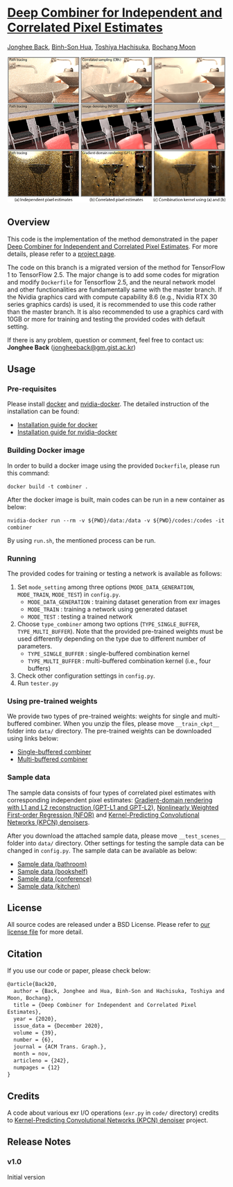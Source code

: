 # [Deep Combiner for Independent and Correlated Pixel Estimates](https://cglab.gist.ac.kr/publications/2020_Deep_Combiner_for_Independent_and_Correlated_Pixel_Estimates.html)

[Jonghee Back](https://cglab.gist.ac.kr/people/), [Binh-Son Hua](https://sonhua.github.io/), [Toshiya Hachisuka](https://cs.uwaterloo.ca/~thachisu/), [Bochang Moon](https://cglab.gist.ac.kr/people/bochang.html)

![Teaser](representative_image.png)

## Overview
This code is the implementation of the method demonstrated in the paper [Deep Combiner for Independent and Correlated Pixel Estimates](https://cglab.gist.ac.kr/publications/2020_Deep_Combiner_for_Independent_and_Correlated_Pixel_Estimates.html).
For more details, please refer to a [project page](https://cglab.gist.ac.kr/publications/2020_Deep_Combiner_for_Independent_and_Correlated_Pixel_Estimates.html).

The code on this branch is a migrated version of the method for TensorFlow 1 to TensorFlow 2.5.
The major change is to add some codes for migration and modify `Dockerfile` for Tensorflow 2.5, 
and the neural network model and other functionalities are fundamentally same with the master branch.
If the Nvidia graphics card with compute capability 8.6 (e.g., Nvidia RTX 30 series graphics cards) is used, it is recommended to use this code rather than the master branch.
It is also recommended to use a graphics card with 10GB or more for training and testing the provided codes with default setting.

If there is any problem, question or comment, feel free to contact us: **Jonghee Back** (jongheeback@gm.gist.ac.kr) 

## Usage
### Pre-requisites

Please install [docker](https://docs.docker.com/) and [nvidia-docker](https://github.com/NVIDIA/nvidia-docker).
The detailed instruction of the installation can be found:

- [Installation guide for docker](https://docs.docker.com/engine/install/ubuntu/)
- [Installation guide for nvidia-docker](https://docs.nvidia.com/datacenter/cloud-native/container-toolkit/install-guide.html#docker)

### Building Docker image

In order to build a docker image using the provided `Dockerfile`, please run this command:
```
docker build -t combiner .
```

After the docker image is built, main codes can be run in a new container as below:
```
nvidia-docker run --rm -v ${PWD}/data:/data -v ${PWD}/codes:/codes -it combiner
```

By using `run.sh`, the mentioned process can be run.

### Running

The provided codes for training or testing a network is available as follows:

1. Set `mode_setting` among three options (`MODE_DATA_GENERATION`, `MODE_TRAIN`, `MODE_TEST`) in `config.py`.
    - `MODE_DATA_GENERATION` : training dataset generation from exr images
    - `MODE_TRAIN` : training a network using generated dataset
    - `MODE_TEST` : testing a trained network
2. Choose `type_combiner` among two options (`TYPE_SINGLE_BUFFER`, `TYPE_MULTI_BUFFER`). Note that the provided pre-trained weights must be used differently depending on the type due to different number of parameters.
    - `TYPE_SINGLE_BUFFER` : single-buffered combination kernel
    - `TYPE_MULTI_BUFFER` : multi-buffered combination kernel (i.e., four buffers)
3. Check other configuration settings in `config.py`.
4. Run `tester.py`

### Using pre-trained weights

We provide two types of pre-trained weights: weights for single and multi-buffered combiner. When you unzip the files, please move `__train_ckpt__` folder into `data/` directory. The pre-trained weights can be downloaded using links below:

  - [Single-buffered combiner](https://drive.google.com/file/d/1mGMNrbB12NF9Im3dI5l96-QEysR74N49/view?usp=sharing)
  - [Multi-buffered combiner](https://drive.google.com/file/d/1wwJBmHE0B_-mXw6oP-Q7kVZrhDAEvtKk/view?usp=sharing)

### Sample data

The sample data consists of four types of correlated pixel estimates with corresponding independent pixel estimates: [Gradient-domain rendering with L1 and L2 reconstruction (GPT-L1 and GPT-L2)](https://github.com/mmanzi/gradientdomain-mitsuba), [Nonlinearly Weighted First-order Regression (NFOR)](https://github.com/tunabrain/tungsten/tree/master/src/denoiser) and [Kernel-Predicting Convolutional Networks (KPCN) denoisers](https://cvc.ucsb.edu/graphics/Papers/SIGGRAPH2017_KPCN/).

After you download the attached sample data, please move `__test_scenes__` folder into `data/` directory. Other settings for testing the sample data can be changed in `config.py`. The sample data can be available as below:

  - [Sample data (bathroom)](https://drive.google.com/file/d/1h439aKLZ8efx226X9q5m3aTTjMpzTvc6/view?usp=sharing)
  - [Sample data (bookshelf)](https://drive.google.com/file/d/1r5yREJQsgLLeoKCc3HfDkHFsDl24GRQa/view?usp=sharing)
  - [Sample data (conference)](https://drive.google.com/file/d/13j7aWX6bLfJqfNtB8Ed8HYnbm24kDCus/view?usp=sharing)
  - [Sample data (kitchen)](https://drive.google.com/file/d/1QwMiUrqPGplB8HZ6gDHHaMwBnRle2S8g/view?usp=sharing)


## License

All source codes are released under a BSD License. Please refer to [our license file](https://github.com/CGLab-GIST/deep-combiner/blob/master/license) for more detail.


## Citation

If you use our code or paper, please check below:
```
@article{Back20,
  author = {Back, Jonghee and Hua, Binh-Son and Hachisuka, Toshiya and Moon, Bochang},
  title = {Deep Combiner for Independent and Correlated Pixel Estimates},
  year = {2020},
  issue_data = {December 2020},
  volume = {39},
  number = {6},
  journal = {ACM Trans. Graph.},
  month = nov,
  articleno = {242},
  numpages = {12}
}
```


## Credits

A code about various exr I/O operations (`exr.py` in `code/` directory) credits to [Kernel-Predicting Convolutional Networks (KPCN) denoiser](https://cvc.ucsb.edu/graphics/Papers/SIGGRAPH2017_KPCN/) project.


## Release Notes
### v1.0

Initial version
